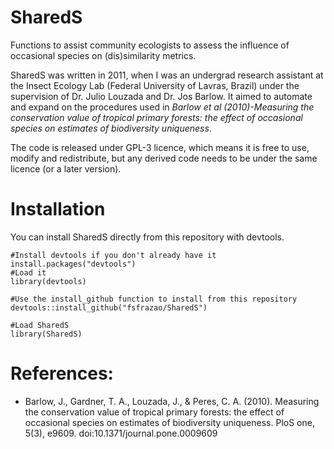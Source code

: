 # SharedS
Functions to assist community ecologists to assess the influence of occasional species on (dis)similarity metrics.

SharedS was written in 2011, when I was an undergrad research assistant at the Insect Ecology Lab (Federal University of Lavras, Brazil) under the supervision of Dr. Julio Louzada and Dr. Jos Barlow.
It aimed to automate and expand on the procedures used in *Barlow et al (2010)-Measuring the conservation value of tropical primary forests: the effect of occasional species on estimates of biodiversity uniqueness*.

The code is released under GPL-3 licence, which means it is free to use, modify and redistribute, but any derived code needs to be under the same licence (or a later version).

# Installation

You can install SharedS directly from this repository with devtools.

```
#Install devtools if you don't already have it
install.packages("devtools")
#Load it
library(devtools)

#Use the install_github function to install from this repository
devtools::install_github("fsfrazao/SharedS")

#Load SharedS
library(SharedS)
```


# References:

* Barlow, J., Gardner, T. A., Louzada, J., & Peres, C. A. (2010). Measuring the conservation value of tropical primary forests: the effect of occasional species on estimates of biodiversity uniqueness. PloS one, 5(3), e9609. doi:10.1371/journal.pone.0009609

